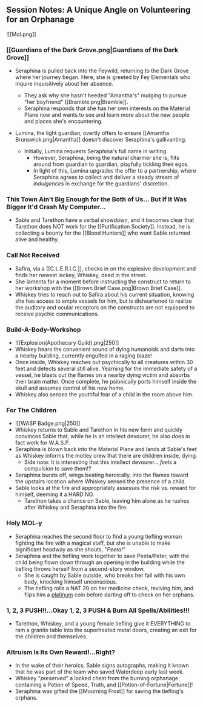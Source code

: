 ## Session Notes: A Unique Angle on Volunteering for an Orphanage
![[Mol.png]]
### [[Guardians of the Dark Grove.png|Guardians of the Dark Grove]]
- Seraphina is pulled back into the Feywild, returning to the Dark Grove where her journey began. Here, she is greeted by Fey Elementals who inquire inquisitively about her absence.
    - They ask why she hasn't heeded "Amantha's" nudging to pursue "her boyfriend" [[Bramble.png|Bramble]].
    - Seraphina responds that she has her own interests on the Material Plane now and wants to see and learn more about the new people and places she's encountering.

- Lumina, the light guardian, overtly offers to ensure [[Amantha Brunswick.png|Amantha]] doesn't discover Seraphina's gallivanting.
    - Initially, Lumina requests Seraphina's full name in writing.
        - However, Seraphina, being the natural charmer she is, flits around from guardian to guardian, playfully tickling their egos.
        - In light of this, Lumina upgrades the offer to a partnership, where Seraphina agrees to collect and deliver a steady stream of *indulgences* in exchange for the guardians' discretion.

### This Town Ain't Big Enough for the Both of Us... But If It Was Bigger It'd Crash My Computer...
- Sable and Tarethon have a verbal showdown, and it becomes clear that Tarethon does NOT work for the [[Purification Society]]. Instead, he is collecting a bounty for the [[Blood Hunters]] who want Sable returned alive and healthy.

### Call Not Received
- Safira, via a [[C.L.E.R.I.C.]], checks in on the explosive development and finds her newest lackey, Whiskey, dead in the street.
- She laments for a moment before instructing the construct to return to her workshop with the [[Brown Brief Case.png|Brown Brief Case]].
- Whiskey tries to reach out to Safira about his current situation, knowing she has access to ample vessels for him, but is disheartened to realize the auditory and ocular receptors on the constructs are not equipped to receive psychic communications.

### Build-A-Body-Workshop
- ![[Explosion(Apothecary Guild).png|250]]
- Whiskey hears the convenient sound of dying humanoids and darts into a nearby building, currently engulfed in a raging blaze!
- Once inside, Whiskey reaches out psychically to all creatures within 30 feet and detects several still alive. Yearning for the immediate safety of a vessel, he blasts out the flames on a nearby dying victim and absorbs their brain matter. Once complete, he psionically ports himself inside the skull and assumes control of his new home.
- Whiskey also senses the youthful fear of a child in the room above him.

### For The Children
- ![[WASP Badge.png|250]]
- Whiskey returns to Sable and Tarethon in his new form and quickly convinces Sable that, while he is an intellect devourer, he also does in fact work for W.A.S.P.
- Seraphina is blown back into the Material Plane and lands at Sable's feet as Whiskey informs the motley crew that there are children inside, dying.
    - Side note: It is interesting that this intellect devourer... *feels* a compulsion to save them!?
- Seraphina bursts off, wings beating heroically, into the flames toward the upstairs location where Whiskey sensed the presence of a child.
- Sable looks at the fire and appropriately assesses the risk vs. reward for himself, deeming it a HARD NO.
    - Tarethon takes a chance on Sable, leaving him alone as he rushes after Whiskey and Seraphina into the fire.

### Holy MOL-y
- Seraphina reaches the second floor to find a young tiefling woman fighting the fire with a magical staff, but she is unable to make significant headway as she shouts, "*Peeta!*"
- Seraphina and the tiefling work together to save Peeta/Peter, with the child being flown down through an opening in the building while the tiefling throws herself from a second-story window.
    - She is caught by Sable outside, who breaks her fall with his own body, knocking himself unconscious.
    - The tiefling rolls a NAT 20 on her medicine check, reviving him, and flips him a [platinum](http://dnd5e.wikidot.com/currency) coin before darting off to check on her orphans.

### 1, 2, 3 PUSH!!...Okay 1, 2, 3 PUSH & Burn All Spells/Abilities!!!
- Tarethon, Whiskey, and a young female tiefling give it EVERYTHING to ram a granite table into the superheated metal doors, creating an exit for the children and themselves.

### Altruism Is Its Own Reward!...Right?
- In the wake of their heroics, Sable signs autographs, making it known that he was part of the team who saved Waterdeep early last week.
- Whiskey "*preserved*" a locked chest from the burning orphanage containing a Potion of Speed, Truth, and [[Potion-of-Fortune|Fortune]]!
- Seraphina was gifted the [[Mourning Frost]] for saving the tiefling's orphans.
